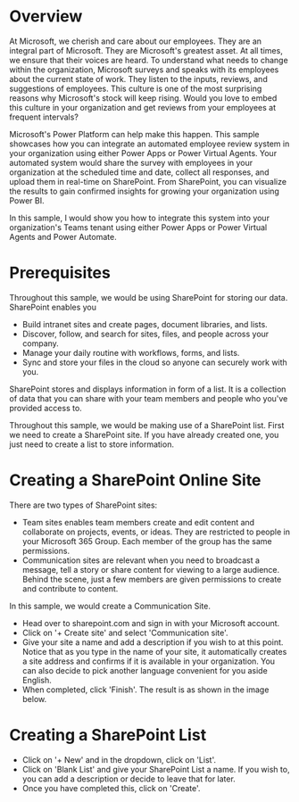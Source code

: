 # Overview
At Microsoft, we cherish and care about our employees. They are an integral part of Microsoft. They are Microsoft's greatest asset. At all times, we ensure that their voices are heard. To understand what needs to change within the organization, Microsoft surveys and speaks with its employees about the current state of work. They listen to the inputs, reviews, and suggestions of employees. This culture is one of the most surprising reasons why Microsoft's stock will keep rising. Would you love to embed this culture in your organization and get reviews from your employees at frequent intervals?

Microsoft's Power Platform can help make this happen. This sample showcases how you can integrate an automated employee review system in your organization using either Power Apps or Power Virtual Agents. Your automated system would share the survey with employees in your organization at the scheduled time and date, collect all responses, and upload them in real-time on SharePoint. From SharePoint, you can visualize the results to gain confirmed insights for growing your organization using Power BI.

In this sample, I would show you how to integrate this system into your organization's Teams tenant using either Power Apps or Power Virtual Agents and Power Automate.

# Prerequisites
Throughout this sample, we would be using SharePoint for storing our data. SharePoint enables you
-   Build intranet sites and create pages, document libraries, and lists.
-   Discover, follow, and search for sites, files, and people across your company.
-   Manage your daily routine with workflows, forms, and lists.
-   Sync and store your files in the cloud so anyone can securely work with you.

SharePoint stores and displays information in form of a list. It is a collection of data that you can share with your team members and people who you've provided access to.

Throughout this sample, we would be making use of a SharePoint list. First we need to create a SharePoint site. If you have already created one, you just need to create a list to store information.

# Creating a SharePoint Online Site
There are two types of SharePoint sites:
- Team sites enables team members create and edit content and collaborate on projects, events, or ideas. They are restricted to people in your Microsoft 365 Group. Each member of the group has the same permissions.
- Communication sites are relevant when you need to broadcast a message, tell a story or share content for viewing to a large audience. Behind the scene, just a few members are given permissions to create and contribute to content.

In this sample, we would create a Communication Site.

- Head over to sharepoint.com and sign in with your Microsoft account.
- Click on '+ Create site' and select 'Communication site'.
- Give your site a name and add a description if you wish to at this point. 
    Notice that as you type in the name of your site, it automatically creates a site address and confirms if it is available in your organization. You can also decide to pick another language convenient for you aside English.
- When completed, click 'Finish'. The result is as shown in the image below.

# Creating a SharePoint List
- Click on '+ New' and in the dropdown, click on 'List'.
- Click on 'Blank List' and give your SharePoint List a name. If you wish to, you can add a description or decide to leave that for later.
- Once you have completed this, click on 'Create'.

